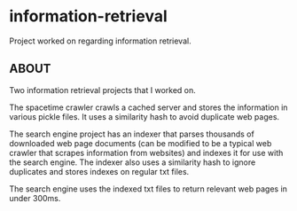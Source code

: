 # information-retrieval
Project worked on regarding information retrieval.


**ABOUT**
-----------------------------------

Two information retrieval projects that I worked on. 


The spacetime crawler crawls a cached server and stores the information in various pickle files. It uses a similarity hash to 
avoid duplicate web pages.


The search engine project has an indexer that parses thousands of downloaded web page documents (can be modified to be a typical 
web crawler that scrapes information from websites) and indexes it for use with the search engine. The indexer also uses a
similarity hash to ignore duplicates and stores indexes on regular txt files. 

The search engine uses the indexed txt files to return relevant web pages in under 300ms.

